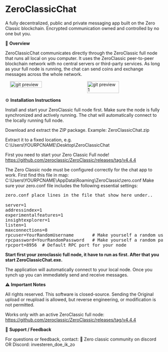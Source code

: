 # ZeroClassicChat
A fully decentralized, public and private messaging app built on the Zero Classic blockchain. Encrypted communication owned and controlled by no one but you.

📘 <b>Overview</b>

ZeroClassicChat communicates directly through the ZeroClassic full node that runs all local on you computer.
It uses the ZeroClassic peer-to-peer blockchain network with no central servers or third-party services.
As long as your full node is running, the chat can send coins and exchange messages across the whole network.

<div style="display: flex; gap: 20px; justify-content: center; flex-wrap: wrap;">
  <img src="https://i.postimg.cc/KvxHxB0V/gitprevieuw.png" alt="git preview" style="max-width: 100%; height: auto; width: 45%;">
  <img src="https://i.postimg.cc/nc2wzrWS/gitprevieuw1.png" alt="git preview 1" style="max-width: 100%; height: auto; width: 45%;">
</div>

⚙️ <b>Installation Instructions</b>

Install and start your ZeroClassic full node first.
Make sure the node is fully synchronized and actively running.
The chat will automatically connect to the locally running full node.

Download and extract the ZIP package.
Example: ZeroClassicChat.zip

Extract it to a fixed location, e.g.
C:\Users\YOURPCNAME\Desktop\ZeroClassicChat

First you need to start your Zero Classic Full node!
https://github.com/zeroclassic/ZeroClassic/releases/tag/v4.4.4

The Zero Classic node must be configured correctly for the chat app to work.
First find this file in map: C:\Users\YOURPCNAME\AppData\Roaming\ZeroClassic\zero.conf
Make sure your zero.conf file includes the following essential settings:
<pre>zero.conf place lines in the file that show here under..
  
server=1
addressindex=1
experimentalfeatures=1
insightexplorer=1
listen=1
maxconnections=8
rpcuser=YourRandomUsername       # Make yourself a random username
rpcpassword=YourRandomPassword   # Make yourself a random password
rpcport=8956  # Default RPC port for your node
</pre>
<b>Start first your zeroclassic full node, it have to run as first.
After that you start ZeroClassicChat.exe.</b>

The application will automatically connect to your local node. 
Once you synch up you can immediately send and receive messages.

⚠️ <b>Important Notes</b>

All rights reserved.
This software is closed-source. Sending the Original upload or reupload is allowed, but reverse engineering, or modification is not permitted.

Works only with an active ZeroClassic full node:
https://github.com/zeroclassic/ZeroClassic/releases/tag/v4.4.4

💬 <b>Support / Feedback</b>

For questions or feedback, contact:
📧 Zero classic community on discord OR Discord: investeren_doe_ik_zo
